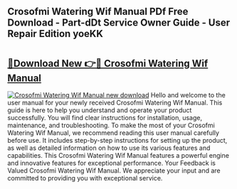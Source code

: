## Crosofmi Watering Wif Manual PDf Free Download - Part-dDt Service Owner Guide - User Repair Edition yoeKK

# <h2><a href="http://bc3964.oget.top/?id=Crosofmi+Watering+Wif+Manual">🔗Download New 👉🔴 Crosofmi Watering Wif Manual</a></h2>

[![Crosofmi Watering Wif Manual new download](https://i.imgur.com/5g1atiW.png)](http://bc3964.oget.top/?id=Crosofmi+Watering+Wif+Manual)
Hello and welcome to the user manual for your newly received Crosofmi Watering Wif Manual. This guide is here to help you understand and operate your product successfully. You will find clear instructions for installation, usage, maintenance, and troubleshooting. To make the most of your Crosofmi Watering Wif Manual, we recommend reading this user manual carefully before use. It includes step-by-step instructions for setting up the product, as well as detailed information on how to use its various features and capabilities. This Crosofmi Watering Wif Manual features a powerful engine and innovative features for exceptional performance. Your Feedback is Valued Crosofmi Watering Wif Manual. We appreciate your input and are committed to providing you with exceptional service.
